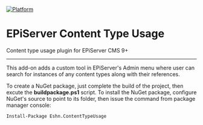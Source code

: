 [![Platform](https://img.shields.io/badge/Episerver-%209.0.0+-orange.svg?style=flat)](http://world.episerver.com/cms/)

# EPiServer Content Type Usage
Content type usage plugin for EPiServer CMS 9+

---------------------------------------------------------

This add-on adds a custom tool in EPiServer's Admin menu where user can search for instances of any content types along with their references.

To create a NuGet package, just complete the build of the project, then excute the **buildpackage.ps1** script.
To install the NuGet package, configure NuGet's source to point to its folder, then issue the command from package manager console:

```
Install-Package Eshn.ContentTypeUsage
```
